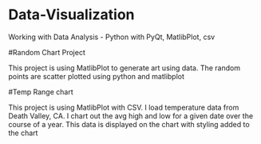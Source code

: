 # Data-Visualization
Working with Data Analysis - Python with PyQt, MatlibPlot, csv


#Random Chart Project

This project is using MatlibPlot to generate art using data.  The random points are scatter plotted using python and matlibplot





#Temp Range chart

This project is using MatlibPlot with CSV.  I load temperature data from Death Valley, CA.  I chart out the avg high and low for a given date over the course of a year.  This data is displayed on the chart with styling added to the chart
